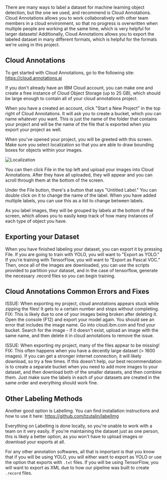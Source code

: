 There are many ways to label a dataset for machine learning object detection, but the one we used, and recommend is Cloud Annotations. Cloud Annotations allows you to work collaboratively with other team members in a cloud environment, so that no progress is overwritten when multiple people are working at the same time, which is very helpful for larger datasets! Additionally, Cloud Annotations allows you to export the labeled dataset in many different formats, which is helpful for the formats we're using in this project. 

## Cloud Annotations

To get started with Cloud Annotations, go to the following site: https://cloud.annotations.ai

If you don't already have an IBM Cloud account, you can make one and create a free instance of Cloud Object Storage (up to 25 GB), which should be large enough to contain all of your cloud annotations project. 

When you have a created an account, click "Start a New Project" in the top right of Cloud Annotations. It will ask you to create a bucket, which you can name whatever you want. This is just the name of the folder that contains your project and will be the name of the file that is exported when you export your project as well.

When you've opened your project, you will be greeted with this screen. Make sure you select localization so that you are able to draw bounding boxes for objects within your images.

![Localization](https://i.imgur.com/UP6G33n.png)

You can then click File in the top left and upload your images into Cloud Annotations. After they have all uploaded, they will appear and you can scroll through them at the bottom of the screen. 

Under the File button, there's a button that says "Untitled Label." You can double click on it to change the name of the label. When you have added multiple labels, you can use this as a list to change between labels.

As you label images, they will be grouped by labels at the bottom of the screen, which allows you to easily keep track of how many instances of each type of object you have. 

## Exporting your Dataset

When you have finished labeling your dataset, you can export it by pressing File. If you are going to train with YOLO, you will want to "Export as YOLO." If you're training with TensorFlow, you will want to "Export as Pascal VOC." Then, once all of the images are downloaded, you can use the scripts provided to partition your dataset, and in the case of tensorflow, generate the necessary .record files so you can begin training. 

## Cloud Annotations Common Errors and Fixes

ISSUE: When exporting my project, cloud annotations appears stuck while zipping the files! It gets to a certain number and stops without completing.
FIX: This is likely due to one of your images being broken after deleting it. Open the console (F12) and export your model again. You should see an error that includes the image name. Go into cloud.ibm.com and find your bucket. Search for the image - if it doesn't exist, upload an image with the same name, and then delete it in cloud annotations to remove the issue. 

ISSUE: When exporting my project, many of the files appear to be missing! 
FIX: This often happens when you have a decently large dataset (> 1600 images). If you can get a stronger internet connection, it will likely download, so try a few times. If this doesn't help, our best recommendation is to create a separate bucket when you need to add more images to your dataset, and then download both of the smaller datasets, and then combine them. Just make sure the labels in each of your datasets are created in the same order and everything should work fine. 

## Other Labeling Methods

Another good option is LabelImg. You can find installation instructions and how to use it here: https://github.com/tzutalin/labelImg

Everything on LabelImg is done locally, so you're unable to work with a team on it very easily. If you're maintaining the dataset just as one person, this is likely a better option, as you won't have to upload images or download your exports at all. 

For any other annotation softwares, all that is important is that you know that if you will be using YOLO, you will either want to export as YOLO or use the option that exports with `.txt` files. If you will be using TensorFlow, you will want to export as XML due to how our pipeline was built to create `.record` files.  